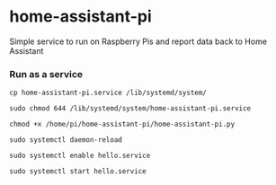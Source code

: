 # home-assistant-pi
Simple service to run on Raspberry Pis and report data back to Home Assistant

### Run as a service
```
cp home-assistant-pi.service /lib/systemd/system/

sudo chmod 644 /lib/systemd/system/home-assistant-pi.service

chmod +x /home/pi/home-assistant-pi/home-assistant-pi.py

sudo systemctl daemon-reload

sudo systemctl enable hello.service

sudo systemctl start hello.service
```
